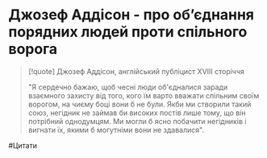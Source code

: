 # Джозеф Аддісон - про об’єднання порядних людей проти спільного ворога

>[!quote] Джозеф Аддісон, англійський публіцист XVIII сторіччя
>
>"Я сердечно бажаю, щоб чесні люди об'єдналися заради взаємного захисту від того, кого їм варто вважати спільним своїм ворогом, на чиєму боці вони б не були. Якби ми створили такий союз, негідник не займав би високих постів лише тому, що він потрібний однодумцям. Ми могли б ясно побачити негідників і вигнати їх, якими б могутніми вони не здавалися".

#Цитати